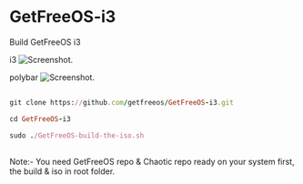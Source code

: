 # GetFreeOS-i3
Build GetFreeOS i3

i3
![Screenshot.](https://getfreeos.com/wp-content/uploads/2023/04/GetFreeOS-2023-04-13-1681419306_screenshot_1920x1080-1024x576.jpg)

polybar
![Screenshot.](https://getfreeos.com/wp-content/uploads/2023/05/polybar.jpg)
##
```ruby
git clone https://github.com/getfreeos/GetFreeOS-i3.git

cd GetFreeOS-i3

sudo ./GetFreeOS-build-the-iso.sh
```
##

Note:- You need GetFreeOS repo & Chaotic repo ready on your system first, the build & iso in root folder.
